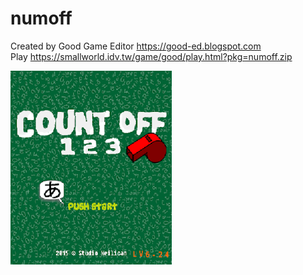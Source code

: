 # numoff

Created by Good Game Editor https://good-ed.blogspot.com <br/>
Play https://smallworld.idv.tw/game/good/play.html?pkg=numoff.zip

![image](numoff.png)

